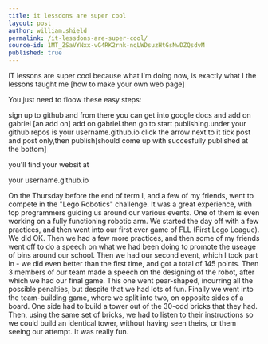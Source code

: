 ```yaml
---
title: it lessdons are super cool
layout: post
author: william.shield
permalink: /it-lessdons-are-super-cool/
source-id: 1MT_ZSaVYNxx-vG4RK2rnk-nqLWDsuzHtGsNwDZQsdvM
published: true
---
```

IT lessons are super cool  because what I'm doing now, is exactly what I the lessons taught me [how to make your own web page] 

You just need to floow these easy steps:

 sign up to github and from there you can get into google docs and add on gabriel [an add on]  add on gabriel.then go to start publishing.under your github repos is your  username.github.io click the arrow next to it tick post and post only,then publish[should come up with succesfully published at the bottom]

you'll find your websit at 

your username.github.io

On the Thursday before the end of term I, and a few of my friends, went to compete in the "Lego Robotics" challenge. It was a great experience, with top programmers guiding us around our various events. One of them is even working on a fully functioning robotic arm. We started the day off with a few practices, and then went into our first ever game of FLL (First Lego League). We did OK. Then we had a few more practices, and then some of my friends went off to do a speech on what we had been doing to promote the useage of bins around our school. Then we had our second event, which I took part in - we did even better than the first time, and got a total of 145 points. Then 3 members of our team made a speech on the designing of the robot, after which we had our final game. This one went pear-shaped, incurring all the possible penalties, but despite that we had lots of fun. Finally we went into the team-building game, where we split into two, on opposite sides of a board. One side had to build a tower out of the 30-odd bricks that they had. Then, using the same set of bricks, we had to listen to their instructions so we could build an identical tower, without having seen theirs, or them seeing our attempt. It was really fun.

 

